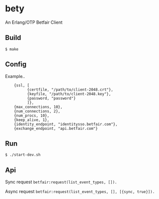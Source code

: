 bety
=====

An Erlang/OTP Betfair Client

Build
-----

``` $ make ```

Config
------

Example..

```
    {ssl, [
          {certfile, "/path/to/client-2048.crt"},
          {keyfile, "/path/to/client-2048.key"},
          {password, "password"}
          ]},
    {max_connections, 10},
    {num_connections, 2},
    {num_procs, 10},
    {keep_alive, 1},
    {identity_endpoint, "identitysso.betfair.com"},
    {exchange_endpoint, "api.betfair.com"}

```

Run
---

``` $ ./start-dev.sh ```


Api
---

Sync request
``` betfair:request(list_event_types, []). ```

Async request
``` betfair:request(list_event_types, [], [{sync, true}]). ```
